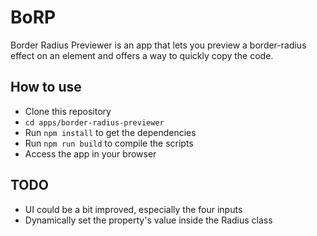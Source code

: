 # BoRP
Border Radius Previewer is an app that lets you preview a border-radius effect on an element and offers a way to quickly copy the code.

## How to use
- Clone this repository
- `cd apps/border-radius-previewer`
- Run `npm install` to get the dependencies
- Run `npm run build` to compile the scripts
- Access the app in your browser

## TODO

- UI could be a bit improved, especially the four inputs
- Dynamically set the property's value inside the Radius class
